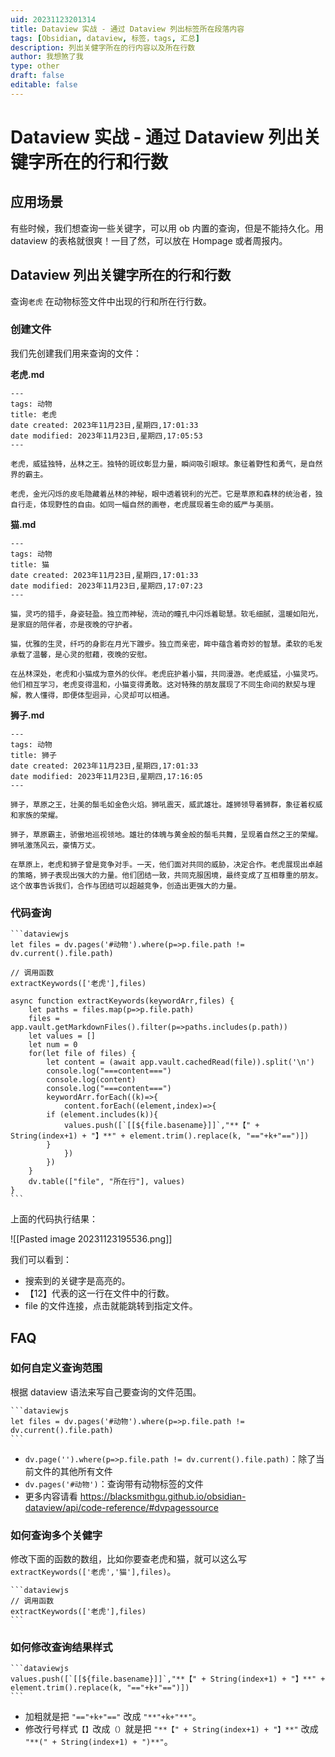 ```yaml
---
uid: 20231123201314
title: Dataview 实战 - 通过 Dataview 列出标签所在段落内容
tags: [Obsidian, dataview, 标签，tags, 汇总]
description: 列出关健字所在的行内容以及所在行数
author: 我想煞了我
type: other
draft: false
editable: false
---
```


# Dataview 实战 - 通过 Dataview 列出关键字所在的行和行数

## 应用场景

有些时候，我们想查询一些关键字，可以用 ob 内置的查询，但是不能持久化。用 dataview 的表格就很爽！一目了然，可以放在 Hompage 或者周报内。

## Dataview 列出关键字所在的行和行数

查询`老虎` 在动物标签文件中出现的行和所在行行数。

### 创建文件

我们先创建我们用来查询的文件：

**老虎.md**

```
---
tags: 动物
title: 老虎
date created: 2023年11月23日,星期四,17:01:33
date modified: 2023年11月23日,星期四,17:05:53
---

老虎，威猛独特，丛林之王。独特的斑纹彰显力量，瞬间吸引眼球。象征着野性和勇气，是自然界的霸主。

老虎，金光闪烁的皮毛隐藏着丛林的神秘，眼中透着锐利的光芒。它是草原和森林的统治者，独自行走，体现野性的自由。如同一幅自然的画卷，老虎展现着生命的威严与美丽。
```

**猫.md**

```
---
tags: 动物
title: 猫
date created: 2023年11月23日,星期四,17:01:33
date modified: 2023年11月23日,星期四,17:07:23
---

猫，灵巧的猎手，身姿轻盈。独立而神秘，流动的瞳孔中闪烁着聪慧。软毛细腻，温暖如阳光，是家庭的陪伴者，亦是夜晚的守护者。

猫，优雅的生灵，纤巧的身影在月光下踱步。独立而亲密，眸中蕴含着奇妙的智慧。柔软的毛发承载了温馨，是心灵的慰藉，夜晚的安慰。

在丛林深处，老虎和小猫成为意外的伙伴。老虎庇护着小猫，共同漫游。老虎威猛，小猫灵巧。他们相互学习，老虎变得温和，小猫变得勇敢。这对特殊的朋友展现了不同生命间的默契与理解，教人懂得，即便体型迥异，心灵却可以相通。
```

**狮子.md**

```
---
tags: 动物
title: 狮子
date created: 2023年11月23日,星期四,17:01:33
date modified: 2023年11月23日,星期四,17:16:05
---

狮子，草原之王，壮美的鬃毛如金色火焰。狮吼震天，威武雄壮。雄狮领导着狮群，象征着权威和家族的荣耀。

狮子，草原霸主，骄傲地巡视领地。雄壮的体魄与黄金般的鬃毛共舞，呈现着自然之王的荣耀。狮吼激荡风云，豪情万丈。

在草原上，老虎和狮子曾是竞争对手。一天，他们面对共同的威胁，决定合作。老虎展现出卓越的策略，狮子表现出强大的力量。他们团结一致，共同克服困境，最终变成了互相尊重的朋友。这个故事告诉我们，合作与团结可以超越竞争，创造出更强大的力量。
```

### 代码查询

````
```dataviewjs
let files = dv.pages('#动物').where(p=>p.file.path != dv.current().file.path)

// 调用函数
extractKeywords(['老虎'],files)

async function extractKeywords(keywordArr,files) {
	let paths = files.map(p=>p.file.path)
	files = app.vault.getMarkdownFiles().filter(p=>paths.includes(p.path))
	let values = []
	let num = 0
	for(let file of files) {
		let content = (await app.vault.cachedRead(file)).split('\n')
		console.log("===content===")
		console.log(content)
		console.log("===content===")
		keywordArr.forEach((k)=>{
			content.forEach((element,index)=>{
      	if (element.includes(k)){
      		values.push([`[[${file.basename}]]`,"**【" + String(index+1) + "】**" + element.trim().replace(k, "=="+k+"==")])
      	}
			})
		})
	}
	dv.table(["file", "所在行"], values)
}
```
````

上面的代码执行结果：

![[Pasted image 20231123195536.png]]

我们可以看到：

- 搜索到的关键字是高亮的。
- 【12】代表的这一行在文件中的行数。
- file 的文件连接，点击就能跳转到指定文件。

## FAQ

### 如何自定义查询范围

根据 dataview 语法来写自己要查询的文件范围。

````
```dataviewjs
let files = dv.pages('#动物').where(p=>p.file.path != dv.current().file.path)
```
````

- `dv.page('').where(p=>p.file.path != dv.current().file.path)`：除了当前文件的其他所有文件
- `dv.pages('#动物')`：查询带有动物标签的文件
- 更多内容请看 https://blacksmithgu.github.io/obsidian-dataview/api/code-reference/#dvpagessource

### 如何查询多个关健字

修改下面的函数的数组，比如你要查老虎和猫，就可以这么写 `extractKeywords(['老虎','猫'],files)`。

````
```dataviewjs
// 调用函数
extractKeywords(['老虎'],files)
```
````

### 如何修改查询结果样式

````
```dataviewjs
values.push([`[[${file.basename}]]`,"**【" + String(index+1) + "】**" + element.trim().replace(k, "=="+k+"==")])
```
````

- 加粗就是把 `"=="+k+"=="` 改成 `"**"+k+"**"`。
- 修改行号样式`【】`改成`（）`就是把 `"**【" + String(index+1) + "】**"` 改成 `"**(" + String(index+1) + ")**"`。
